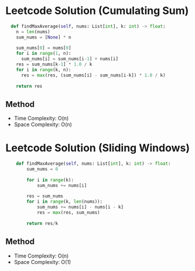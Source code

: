 # Leetcode Solution (Cumulating Sum)
```Python
  def findMaxAverage(self, nums: List[int], k: int) -> float:
    n = len(nums)
    sum_nums = [None] * n
    
    sum_nums[0] = nums[0]
    for i in range(1, n):
      sum_nums[i] = sum_nums[i-1] + nums[i]
    res = sum_nums[k-1] * 1.0 / k
    for i in range(k, n):
      res = max(res, (sum_nums[i] - sum_nums[i-k]) * 1.0 / k)
    
    return res
```

## Method
- Time Complexity: O(n)
- Space Complexity: O(n)

# Leetcode Solution (Sliding Windows)
```Python
    def findMaxAverage(self, nums: List[int], k: int) -> float:
        sum_nums = 0
        
        for i in range(k):
            sum_nums += nums[i]
            
        res = sum_nums
        for i in range(k, len(nums)):
            sum_nums += nums[i] - nums[i - k]
            res = max(res, sum_nums)
            
        return res/k
```

## Method
- Time Complexity: O(n)
- Space Complexity: O(1)
